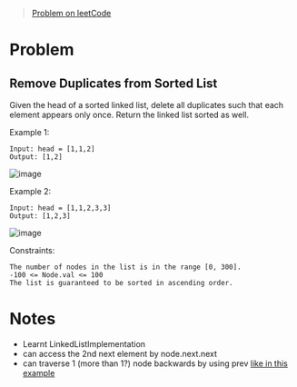 >[Problem on leetCode](https://leetcode.com/problems/remove-duplicates-from-sorted-list/)
# Problem
## Remove Duplicates from Sorted List
Given the head of a sorted linked list, delete all duplicates such that each element appears only once. Return the linked list sorted as well.

 

Example 1:
```
Input: head = [1,1,2]
Output: [1,2]
```
![image](https://user-images.githubusercontent.com/55706427/152152916-36ebd523-b84f-4a5e-b774-12596472d17a.png)

Example 2:
```
Input: head = [1,1,2,3,3]
Output: [1,2,3]
```
 ![image](https://user-images.githubusercontent.com/55706427/152152870-472ca08f-46c3-4927-b383-1e30a0e483ae.png)


Constraints:

    The number of nodes in the list is in the range [0, 300].
    -100 <= Node.val <= 100
    The list is guaranteed to be sorted in ascending order.
# Notes
- Learnt LinkedListImplementation 
- can  access the 2nd next element by node.next.next
- can traverse 1 (more than 1?) node backwards by using prev [like in this example](https://www.geeksforgeeks.org/linked-list-set-3-deleting-node/)  
